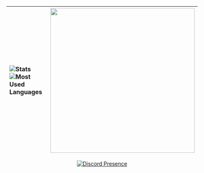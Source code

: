 <center> 
  
  ![Stats](https://github-readme-stats.vercel.app/api?username=OhItsTom&show_icons=true&theme=dracula)<br>![Most Used Languages](https://github-readme-stats.vercel.app/api/top-langs/?username=OhItsTom&layout=compact&theme=dracula&langs_count=8) |<img src="https://spotify-github-profile.vercel.app/api/view?uid=mrcool06&cover_image=true&theme=default&show_offline=false&background_color=282a36&interchange=true" style="height: 380px;" /> 
|:--|:-:| 

</center> 

<p align="center">
  <a href="https://discord.com/users/788746150828179456">
    <img src="https://lanyard.kyrie25.me/api/788746150828179456?bg=282a36&gradient=DD6387-DD6387&&waveSpotifyColor=DD6387&waveColor=DD6387" alt="Discord Presence">
  </a>
</p>
